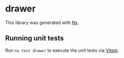 # drawer

This library was generated with [Nx](https://nx.dev).

## Running unit tests

Run `nx test drawer` to execute the unit tests via [Vitest](https://vitest.dev/).
